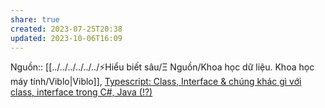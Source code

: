 ```yaml
---
share: true
created: 2023-07-25T20:38
updated: 2023-10-06T16:09
---
```

Nguồn:: [[../../../../../../⚡Hiểu biết sâu/Ξ Nguồn/Khoa học dữ liệu. Khoa học máy tính/Viblo|Viblo]], [Typescript: Class, Interface & chúng khác gì với class, interface trong C#, Java (!?)](https://viblo.asia/p/typescript-class-interface-chung-khac-gi-voi-class-interface-trong-c-java-YWOZryzrKQ0)
